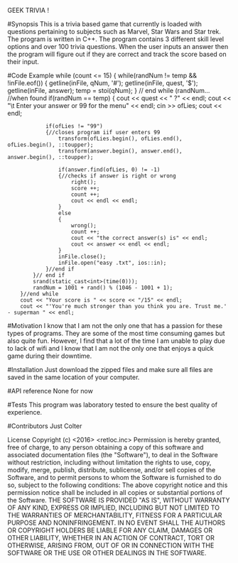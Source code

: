 GEEK TRIVIA ! 

#Synopsis
This is a trivia based game that currently is loaded with questions pertaining to subjects such as Marvel, Star Wars and Star trek. The program is written in C++. The program contains 3 different skill level options and over 100 trivia questions. When the user inputs an answer then the program will figure out if they are correct and track the score based on their input.

#Code Example
while (count <= 15) {
			while(randNum != temp && !inFile.eof())
			{
				getline(inFile, qNum, '#');
				getline(inFile, quest, '$');
				getline(inFile, answer);
				temp = stoi(qNum);
			} // end while (randNum...
			//when found
			if(randNum == temp)
			{
				cout << quest << " ?" << endl;
				cout << "\t Enter your answer or 99 for the menu" << endl;
				cin >> ofLies;
				cout << endl;
				
				if(ofLies != "99")
				{//closes program iif user enters 99
					transform(ofLies.begin(), ofLies.end(), ofLies.begin(), ::toupper);
					transform(answer.begin(), answer.end(), answer.begin(), ::toupper);
					
					if(answer.find(ofLies, 0) != -1)
					{//checks if answer is right or wrong 
						right();
						score ++;
						count ++;
						cout << endl << endl;
					}
					else 
					{
						wrong();
						count ++;
						cout << "the correct answer(s) is" << endl;
						cout << answer << endl << endl;
					}
					inFile.close();
					inFile.open("easy .txt", ios::in);
				}//end if
			}// end if
			srand(static_cast<int>(time(0)));
			randNum = 1001 + rand() % (1046 - 1001 + 1);
		}//end while
		cout << "Your score is " << score << "/15" << endl;
		cout << "'You're much stronger than you think you are. Trust me.' - superman " << endl;
#Motivation
I know that I am not the only one that has a passion for these types of programs. They are some of the most time consuming games but also quite fun. However, I find that a lot of the time I am unable to play due to lack of wifi and I know that I am not the only one that enjoys a quick game during their downtime.

#Installation
Just download the zipped files and make sure all files are saved in the same location of your computer.

#API reference
None for now

#Tests
This program was laboratory tested to ensure the best quality of experience.

#Contributors
Just Colter 

License
Copyright (c) <2016> <retloc.inc>
Permission is hereby granted, free of charge, to any person obtaining a copy of this software and associated documentation files (the "Software"), to deal in the Software without restriction, including without limitation the rights to use, copy, modify, merge, publish, distribute, sublicense, and/or sell copies of the Software, and to permit persons to whom the Software is furnished to do so, subject to the following conditions:
The above copyright notice and this permission notice shall be included in all copies or substantial portions of the Software.
THE SOFTWARE IS PROVIDED "AS IS", WITHOUT WARRANTY OF ANY KIND, EXPRESS OR IMPLIED, INCLUDING BUT NOT LIMITED TO THE WARRANTIES OF MERCHANTABILITY, FITNESS FOR A PARTICULAR PURPOSE AND NONINFRINGEMENT. IN NO EVENT SHALL THE AUTHORS OR COPYRIGHT HOLDERS BE LIABLE FOR ANY CLAIM, DAMAGES OR OTHER LIABILITY, WHETHER IN AN ACTION OF CONTRACT, TORT OR OTHERWISE, ARISING FROM, OUT OF OR IN CONNECTION WITH THE SOFTWARE OR THE USE OR OTHER DEALINGS IN THE SOFTWARE.
